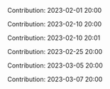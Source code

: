Contribution: 2023-02-01 20:00

Contribution: 2023-02-10 20:00

Contribution: 2023-02-10 20:01

Contribution: 2023-02-25 20:00

Contribution: 2023-03-05 20:00

Contribution: 2023-03-07 20:00

